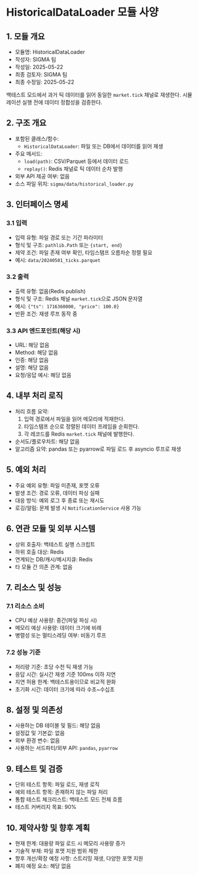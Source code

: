 # HistoricalDataLoader 모듈 사양

## 1. 모듈 개요
* 모듈명: HistoricalDataLoader
* 작성자: SIGMA 팀
* 작성일: 2025-05-22
* 최종 검토자: SIGMA 팀
* 최종 수정일: 2025-05-22

백테스트 모드에서 과거 틱 데이터를 읽어 동일한 `market.tick` 채널로 재생한다. 시뮬레이션 실행 전에 데이터 정합성을 검증한다.

## 2. 구조 개요
* 포함된 클래스/함수:
  - `HistoricalDataLoader`: 파일 또는 DB에서 데이터를 읽어 재생
* 주요 메서드:
  - `load(path)`: CSV/Parquet 등에서 데이터 로드
  - `replay()`: Redis 채널로 틱 데이터 순차 발행
* 외부 API 제공 여부: 없음
* 소스 파일 위치: `sigma/data/historical_loader.py`

## 3. 인터페이스 명세
### 3.1 입력
* 입력 유형: 파일 경로 또는 기간 파라미터
* 형식 및 구조: `pathlib.Path` 또는 `{start, end}`
* 제약 조건: 파일 존재 여부 확인, 타임스탬프 오름차순 정렬 필요
* 예시: `data/20240501_ticks.parquet`

### 3.2 출력
* 출력 유형: 없음(Redis publish)
* 형식 및 구조: Redis 채널 `market.tick`으로 JSON 문자열
* 예시: `{"ts": 1716360000, "price": 100.0}`
* 반환 조건: 재생 루프 동작 중

### 3.3 API 엔드포인트(해당 시)
* URL: 해당 없음
* Method: 해당 없음
* 인증: 해당 없음
* 설명: 해당 없음
* 요청/응답 예시: 해당 없음

## 4. 내부 처리 로직
* 처리 흐름 요약:
  1. 입력 경로에서 파일을 읽어 메모리에 적재한다.
  2. 타임스탬프 순으로 정렬된 데이터 프레임을 순회한다.
  3. 각 레코드를 Redis `market.tick` 채널에 발행한다.
* 순서도/플로우차트: 해당 없음
* 알고리즘 요약: pandas 또는 pyarrow로 파일 로드 후 asyncio 루프로 재생

## 5. 예외 처리
* 주요 예외 유형: 파일 미존재, 포맷 오류
* 발생 조건: 경로 오류, 데이터 파싱 실패
* 대응 방식: 예외 로그 후 종료 또는 재시도
* 로깅/알림: 문제 발생 시 `NotificationService` 사용 가능

## 6. 연관 모듈 및 외부 시스템
* 상위 호출자: 백테스트 실행 스크립트
* 하위 호출 대상: Redis
* 연계되는 DB/캐시/메시지큐: Redis
* 타 모듈 간 의존 관계: 없음

## 7. 리소스 및 성능
### 7.1 리소스 소비
* CPU 예상 사용량: 중간(파일 파싱 시)
* 메모리 예상 사용량: 데이터 크기에 비례
* 병렬성 또는 멀티스레딩 여부: 비동기 루프

### 7.2 성능 기준
* 처리량 기준: 초당 수천 틱 재생 가능
* 응답 시간: 실시간 재생 기준 100ms 이하 지연
* 지연 허용 한계: 백테스트용이므로 비교적 완화
* 초기화 시간: 데이터 크기에 따라 수초~수십초

## 8. 설정 및 의존성
* 사용하는 DB 테이블 및 필드: 해당 없음
* 설정값 및 기본값: 없음
* 외부 환경 변수: 없음
* 사용하는 서드파티/외부 API: `pandas`, `pyarrow`

## 9. 테스트 및 검증
* 단위 테스트 항목: 파일 로드, 재생 로직
* 예외 테스트 항목: 존재하지 않는 파일 처리
* 통합 테스트 체크리스트: 백테스트 모드 전체 흐름
* 테스트 커버리지 목표: 90%

## 10. 제약사항 및 향후 계획
* 현재 한계: 대용량 파일 로드 시 메모리 사용량 증가
* 기술적 부채: 파일 포맷 지원 범위 제한
* 향후 개선/확장 예정 사항: 스트리밍 재생, 다양한 포맷 지원
* 폐지 예정 요소: 해당 없음
